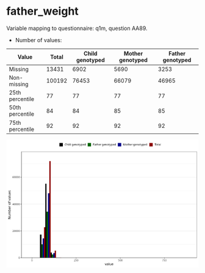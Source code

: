 # father_weight
Variable mapping to questionnaire: q1m, question AA89.
- Number of values:

| Value | Total | Child genotyped | Mother genotyped | Father genotyped |
| ----- | ----- | --------------- | ---------------- | ---------------- |
| Missing | 13431 | 6902 | 5690 | 3253 |
| Non-missing | 100192 | 76453 | 66079 | 46965 |
| 25th percentile | 77 | 77 | 77 | 77 |
| 50th percentile | 84 | 84 | 85 | 85 |
| 75th percentile | 92 | 92 | 92 | 92 |



![](father_weight_n.png)



